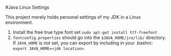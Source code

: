 #Java Linux Settings

This project merely holds personal settings of my JDK in a Linux environment.

1. Install the free true type font set `sudo apt-get install ttf-freefont`
2. `fontconfig.properties` should go into the `$JAVA_HOME/jre/lib/` directory.  If `JAVA_HOME` is not set, you can export by including in your .bashrc: `export JAVA_HOME=<jdk location>`.
